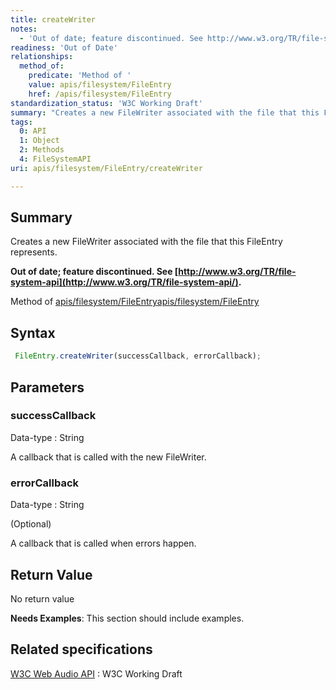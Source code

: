 ```yaml
---
title: createWriter
notes:
  - 'Out of date; feature discontinued. See http://www.w3.org/TR/file-system-api/.'
readiness: 'Out of Date'
relationships:
  method_of:
    predicate: 'Method of '
    value: apis/filesystem/FileEntry
    href: /apis/filesystem/FileEntry
standardization_status: 'W3C Working Draft'
summary: "Creates a new FileWriter associated with the file that this FileEntry represents.\n"
tags:
  0: API
  1: Object
  2: Methods
  4: FileSystemAPI
uri: apis/filesystem/FileEntry/createWriter

---
```

## <span>Summary</span>

Creates a new FileWriter associated with the file that this FileEntry represents.

**Out of date; feature discontinued. See [http://www.w3.org/TR/file-system-api](http://www.w3.org/TR/file-system-api/).**

Method of [apis/filesystem/FileEntry](/apis/filesystem/FileEntry)[apis/filesystem/FileEntry](/apis/filesystem/FileEntry)

## <span>Syntax</span>

``` js
 FileEntry.createWriter(successCallback, errorCallback);
```

## <span>Parameters</span>

### <span>successCallback</span>

 Data-type
:   String

 A callback that is called with the new FileWriter.

### <span>errorCallback</span>

 Data-type
:   String

(Optional)

A callback that is called when errors happen.

## <span>Return Value</span>

No return value

**Needs Examples**: This section should include examples.

## <span>Related specifications</span>

[W3C Web Audio API](http://dev.w3.org/2009/dap/file-system/pub/FileSystem/)
:   W3C Working Draft
